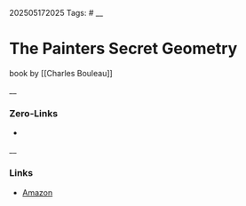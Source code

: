 202505172025
Tags: #
__
# The Painters Secret Geometry
book by [[Charles Bouleau]]

__
### Zero-Links
-

__
### Links
- [Amazon](https://www.amazon.com.au/gp/product/1626549273)

 
 